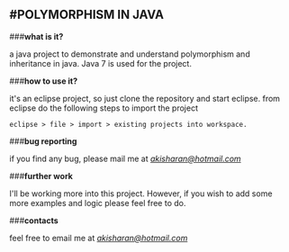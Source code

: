 #**POLYMORPHISM IN JAVA**
------------------------------------------------------------------------

###**what is it?**

a java project to demonstrate and understand polymorphism and
inheritance in java. Java 7 is used for the project.


###**how to use it?**

it's an eclipse project, so just clone the repository and start
eclipse. from eclipse do the following steps to import the project

```
eclipse > file > import > existing projects into workspace.
```

###**bug reporting**

if you find any bug, please mail me at *akisharan@hotmail.com*

###**further work**

I'll be working more into this project. However, if you wish to add some
more examples and logic please feel free to do.


###**contacts**

feel free to email me at *akisharan@hotmail.com*
